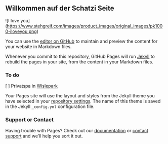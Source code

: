 ## Willkommen auf der Schatzi Seite

![I love you] (https://www.stehgreif.com/images/product_images/original_images/pk1000-iloveyou.png)

You can use the [editor on GitHub](https://github.com/radtemy/schatzi/edit/gh-pages/index.md) to maintain and preview the content for your website in Markdown files.

Whenever you commit to this repository, GitHub Pages will run [Jekyll](https://jekyllrb.com/) to rebuild the pages in your site, from the content in your Markdown files.

### To do

[ ] Privatspa in [Wislepark](http://www.wislepark.ch/wellness/)

Your Pages site will use the layout and styles from the Jekyll theme you have selected in your [repository settings](https://github.com/radtemy/schatzi/settings). The name of this theme is saved in the Jekyll `_config.yml` configuration file.

### Support or Contact

Having trouble with Pages? Check out our [documentation](https://docs.github.com/categories/github-pages-basics/) or [contact support](https://github.com/contact) and we’ll help you sort it out.
